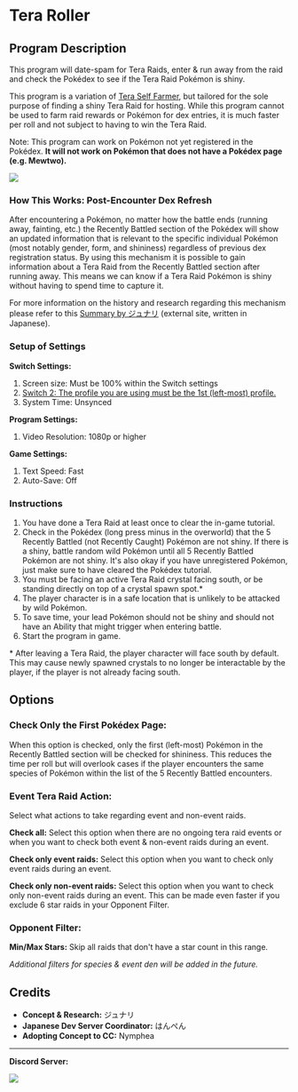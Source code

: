 # Tera Roller

## Program Description

This program will date-spam for Tera Raids, enter & run away from the raid and check the Pokédex to see if the Tera Raid Pokémon is shiny.

This program is a variation of [Tera Self Farmer](TeraSelfFarmer.md), but tailored for the sole purpose of finding a shiny Tera Raid for hosting. While this program cannot be used to farm raid rewards or Pokémon for dex entries, it is much faster per roll and not subject to having to win the Tera Raid.

Note: This program can work on Pokémon not yet registered in the Pokédex. **It will not work on Pokémon that does not have a Pokédex page (e.g. Mewtwo).**

<img src="../images/TeraRoller-RecentlyBattled.png">

### How This Works: Post-Encounter Dex Refresh

After encountering a Pokémon, no matter how the battle ends (running away, fainting, etc.) the Recently Battled section of the Pokédex will show an updated information that is relevant to the specific individual Pokémon (most notably gender, form, and shininess) regardless of previous dex registration status. By using this mechanism it is possible to gain information about a Tera Raid from the Recently Battled section after running away. This means we can know if a Tera Raid Pokémon is shiny without having to spend time to capture it.

For more information on the history and research regarding this mechanism please refer to this [Summary by ジュナリ](https://note.com/junari000/n/nc04cc0d3e6cb) (external site, written in Japanese).

### Setup of Settings

**Switch Settings:**
1. Screen size: Must be 100% within the Switch settings
2. [Switch 2: The profile you are using must be the 1st (left-most) profile.](/Wiki/Programs/NintendoSwitch/Switch2Notes.md#resetting-a-game-moves-the-cursor-to-the-1st-user-profile)
3. System Time: Unsynced

**Program Settings:**
1. Video Resolution: 1080p or higher

**Game Settings:**
1. Text Speed: Fast
2. Auto-Save: Off

### Instructions

1. You have done a Tera Raid at least once to clear the in-game tutorial.
2. Check in the Pokédex (long press minus in the overworld) that the 5 Recently Battled (not Recently Caught) Pokémon are not shiny. If there is a shiny, battle random wild Pokémon until all 5 Recently Battled Pokémon are not shiny. It's also okay if you have unregistered Pokémon, just make sure to have cleared the Pokédex tutorial.
3. You must be facing an active Tera Raid crystal facing south, or be standing directly on top of a crystal spawn spot.*
4. The player character is in a safe location that is unlikely to be attacked by wild Pokémon.
5. To save time, your lead Pokémon should not be shiny and should not have an Ability that might trigger when entering battle.
6. Start the program in game.

\* After leaving a Tera Raid, the player character will face south by default. This may cause newly spawned crystals to no longer be interactable by the player, if the player is not already facing south.

## Options

### Check Only the First Pokédex Page:

When this option is checked, only the first (left-most) Pokémon in the Recently Battled section will be checked for shininess. This reduces the time per roll but will overlook cases if the player encounters the same species of Pokémon within the list of the 5 Recently Battled encounters.

### Event Tera Raid Action:

Select what actions to take regarding event and non-event raids.

**Check all:** Select this option when there are no ongoing tera raid events or when you want to check both event & non-event raids during an event.

**Check only event raids:** Select this option when you want to check only event raids during an event.

**Check only non-event raids:** Select this option when you want to check only non-event raids during an event. This can be made even faster if you exclude 6 star raids in your Opponent Filter.

### Opponent Filter:

**Min/Max Stars:** Skip all raids that don't have a star count in this range.

*Additional filters for species & event den will be added in the future.*

## Credits

- **Concept & Research:** ジュナリ
- **Japanese Dev Server Coordinator:** はんぺん
- **Adopting Concept to CC:** Nymphea

<hr>

**Discord Server:** 

[<img src="https://canary.discordapp.com/api/guilds/695809740428673034/widget.png?style=banner2">](https://discord.gg/cQ4gWxN)


